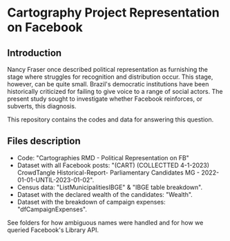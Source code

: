 # Cartography Project Representation on Facebook

## Introduction

Nancy Fraser once described political representation as furnishing the stage where struggles for recognition and distribution occur. This stage, however, can be quite small. Brazil's democratic institutions have been historically criticized for failing to give voice to a range of social actors. The present study sought to investigate whether Facebook reinforces, or subverts, this diagnosis.

This repository contains the codes and data for answering this question. 

## Files description 

- Code: "Cartographies RMD - Political Representation on FB"
- Dataset with all Facebook posts: "(CART) (COLLECTTED 4-1-2023) CrowdTangle Historical-Report- Parliamentary Candidates MG - 2022-01-01-UNTIL-2023-01-02".
- Census data: "ListMunicipalitiesIBGE" & "IBGE table breakdown".
- Dataset with the declared wealth of the candidates: "Wealth".
- Dataset with the breakdown of campaign expenses: "dfCampaignExpenses".

See folders for how ambiguous names were handled and for how we queried Facebook's Library API.